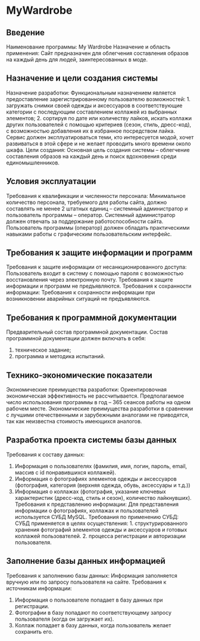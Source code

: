 # MyWardrobe
## Введение
Наименование программы: 
  My Wardrobe
Назначение и область применения: 
  Сайт предназначен для облегчения составления образов на каждый день для людей, заинтересованных в моде. 
## Назначение и цели создания системы
Назначение разработки: 
  Функциональным назначением является предоставление зарегистрированному пользователю возможностей:
    1.	загружать снимки своей одежды и аксессуаров в соответствующие категории с последующим составлением коллажей из выбранных элементов;
    2.	сортируя по дате или количеству лайков, искать коллажи других пользователей с помощью критериев (сезон, стиль, дресс-код), с возможностью добавления их в избранное           посредством лайка.
  Сервис должен эксплуатироваться теми, кто интересуется модой, хочет развиваться в этой сфере и не желает проводить много времени около шкафа.
Цели создания: 
  Основная цель создания системы – облегчение составления образов на каждый день и поиск вдохновения среди единомышленников.
## Условия эксплуатации
Требования к квалификации и численности персонала:
  Минимальное количество персонала, требуемого для работы сайта, должно составлять не менее 2 штатных единиц – системный администратор и пользователь программы – оператор.
  Системный администратор должен отвечать за поддержание работоспособности сайта.
  Пользователь программы (оператор) должен обладать практическими навыками работы с графическим пользовательским интерфейс.
## Требования к защите информации и программ
Требования к защите информации от несанкционированного доступа: 
  Пользователь входит в систему с помощью пароля с возможностью восстановления через электронную почту.
  Требования к защите информации и программ не предъявляются.
Требования к сохранности информации:
  Требования к сохранности информации при возникновении аварийных ситуаций не предъявляются.
## Требования к программной документации
Предварительный состав программной документации. Состав программной документации должен включать в себя:
  1.	техническое задание;
  2.	программа и методика испытаний.
## Технико-экономические показатели
Экономические преимущества разработки:
   Ориентировочная экономическая эффективность не рассчитывается. Предполагаемое число использования программы в год – 365 сеансов работы на одном рабочем месте.   Экономические преимущества разработки в сравнении с лучшими отечественными и зарубежными аналогами не приводятся, так как неизвестна стоимость имеющихся аналогов.
## Разработка проекта системы базы данных
Требования к составу данных:
  1.	Информация о пользователях (фамилия, имя, логин, пароль, email, массив с id понравившихся коллажей).
  2.	Информация о фотографиях элементов одежды и аксессуаров (фотография, категория (верхняя одежда, обувь, аксессуары и т.д.))
  3.	Информация о коллажах (фотография, указание ключевых характеристик (дресс-код, стиль и сезон), количество лайкнувших).
Требования к представлению информации:
  Для представления информации о фотографиях, коллажах и пользователей используется СУБД MySQL.
Требования по применению СУБД:
  СУБД применяется в целях осуществления:
    1.	структурированного хранения фотографий элементов одежды и аксессуаров и готовых коллажей пользователей.
    2.	процесса регистрации и авторизации пользователя.
## Заполнение базы данных информацией
Требования к заполнению базы данных:
  Информация заполняется вручную или по запросу пользователя на сайте.
Требования к источникам информации:
  1.	Информация о пользователе попадает в базу данных при регистрации.
  2.	Фотографии в базу попадают по соответствующему запросу пользователя (когда он загружает их).
  3.	Коллаж попадает в базу данных, когда пользователь желает сохранить его. 
